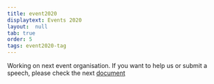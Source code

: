```yaml
---
title: event2020
displaytext: Events 2020
layout:  null
tab: true
order: 5
tags: event2020-tag
---
```


Working on next event organisation. If you want to help us or submit a speech, please check the next [document](https://docs.google.com/document/d/1Ibh1ZImwCFMMXb22GlnoG7fstOyCv10GRwqrCs3-m0Q/edit?usp=sharing)